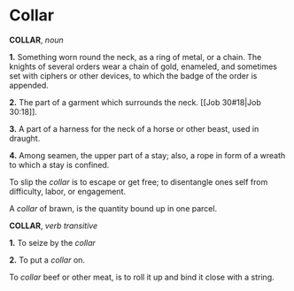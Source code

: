 # Collar

**COLLAR**, _noun_

**1.** Something worn round the neck, as a ring of metal, or a chain. The knights of several orders wear a chain of gold, enameled, and sometimes set with ciphers or other devices, to which the badge of the order is appended.

**2.** The part of a garment which surrounds the neck. [[Job 30#18|Job 30:18]].

**3.** A part of a harness for the neck of a horse or other beast, used in draught.

**4.** Among seamen, the upper part of a stay; also, a rope in form of a wreath to which a stay is confined.

To slip the _collar_ is to escape or get free; to disentangle ones self from difficulty, labor, or engagement.

A _collar_ of brawn, is the quantity bound up in one parcel.

**COLLAR**, _verb transitive_

**1.** To seize by the _collar_

**2.** To put a _collar_ on.

To _collar_ beef or other meat, is to roll it up and bind it close with a string.